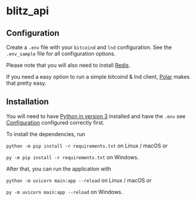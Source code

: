 # blitz_api

## Configuration

Create a `.env` file with your `bitcoind` and `lnd` configuration. See the `.env_sample` file for all configuration options.  

Please note that you will also need to install [Redis](https://redis.io/).

If you need a easy option to run a simple bitcoind & lnd client, [Polar](https://github.com/jamaljsr/polar) makes that pretty easy.

## Installation

You will need to have [Python in version 3](https://www.python.org/downloads/) installed and have the `.env` see [Configuration](#Configuration) configured correctly first.

To install the dependencies, run

`python -m pip install -r requirements.txt` on Linux / macOS or

`py -m pip install -r requirements.txt` on Windows.

After that, you can run the application with

`python -m uvicorn main:app --reload` on Linux / macOS or

`py -m uvicorn main:app --reload` on Windows.
